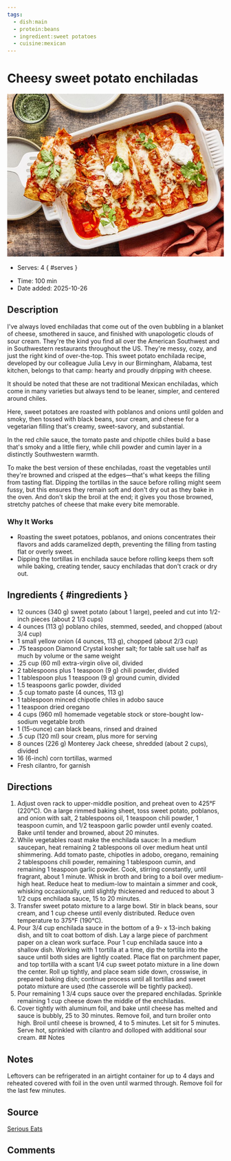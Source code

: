 ```yaml
---
tags:
  - dish:main
  - protein:beans
  - ingredient:sweet potatoes
  - cuisine:mexican
---
```

<!-- Tags can have colon, but no space around it -->

# Cheesy sweet potato enchiladas

![Recipe picture](../images/20251016-SEA-20250922-SEA-SweetPotatoEnchiladas-MorganHuntWard-01-0a493acf357348fba7b835633bc75171.jpg)

<!-- Serves has to be a single number, no dashes, but text is allowed after the
number (e.g., 24 cookies) -->
- Serves: 4
{ #serves }
<!-- Time is not parsed, so anything can be input here, and additional
values can be added (e.g., "active time", "cooking time", etc) -->
- Time: 100 min
- Date added: 2025-10-26

## Description
I've always loved enchiladas that come out of the oven bubbling in a blanket of cheese, smothered in sauce, and finished with unapologetic clouds of sour cream. They're the kind you find all over the American Southwest and in Southwestern restaurants throughout the US. They're messy, cozy, and just the right kind of over-the-top. This sweet potato enchilada recipe, developed by our colleague Julia Levy in our Birmingham, Alabama, test kitchen, belongs to that camp: hearty and proudly dripping with cheese.

It should be noted that these are not traditional Mexican enchiladas, which come in many varieties but always tend to be leaner, simpler, and centered around chiles.

Here, sweet potatoes are roasted with poblanos and onions until golden and smoky, then tossed with black beans, sour cream, and cheese for a vegetarian filling that's creamy, sweet-savory, and substantial. 

In the red chile sauce, the tomato paste and chipotle chiles build a base that's smoky and a little fiery, while chili powder and cumin layer in a distinctly Southwestern warmth. 

To make the best version of these enchiladas, roast the vegetables until they're browned and crisped at the edges—that's what keeps the filling from tasting flat. Dipping the tortillas in the sauce before rolling might seem fussy, but this ensures they remain soft and don't dry out as they bake in the oven. And don't skip the broil at the end; it gives you those browned, stretchy patches of cheese that make every bite memorable. 
### Why It Works

- Roasting the sweet potatoes, poblanos, and onions concentrates their flavors and adds caramelized depth, preventing the filling from tasting flat or overly sweet.
- Dipping the tortillas in enchilada sauce before rolling keeps them soft while baking, creating tender, saucy enchiladas that don't crack or dry out.

## Ingredients { #ingredients }

<!-- Decimals are allowed, fractions are not. For ranges, use only a single dash
and no spaces between the numbers. -->

- 12 ounces (340 g) sweet potato (about 1 large), peeled and cut into 1/2-inch pieces (about 2 1/3 cups)
- 4 ounces (113 g) poblano chiles, stemmed, seeded, and chopped (about 3/4 cup)
- 1 small yellow onion (4 ounces, 113 g), chopped (about 2/3 cup)
- .75 teaspoon Diamond Crystal kosher salt; for table salt use half as much by volume or the same weight
- .25 cup (60 ml) extra-virgin olive oil, divided
- 2 tablespoons plus 1 teaspoon (9 g) chili powder, divided
- 1 tablespoon plus 1 teaspoon (9 g) ground cumin, divided
- 1.5 teaspoons garlic powder, divided
- .5 cup tomato paste (4 ounces, 113 g)
- 1 tablespoon minced chipotle chiles in adobo sauce 
- 1 teaspoon dried oregano
- 4 cups (960 ml) homemade vegetable stock or store-bought low-sodium vegetable broth
- 1 (15-ounce) can black beans, rinsed and drained
- .5 cup (120 ml) sour cream, plus more for serving
- 8 ounces (226 g) Monterey Jack cheese, shredded (about 2 cups), divided
- 16 (6-inch) corn tortillas, warmed
- Fresh cilantro, for garnish


## Directions

<!-- If you have a direction that refers to a number of some ingredient, wrap
the number in asterisks and add `{.ingredient-num}` afterwards. For example,
write `Add 2 Tbsp oil to pan` as `Add *2*{.ingredient-num} to pan`. This allows
us to properly change the number when changing the serves value. -->

1. Adjust oven rack to upper-middle position, and preheat oven to 425°F (220°C). On a large rimmed baking sheet, toss sweet potato, poblanos, and onion with salt, 2 tablespoons oil, 1 teaspoon chili powder, 1 teaspoon cumin, and 1/2 teaspoon garlic powder until evenly coated. Bake until tender and browned, about 20 minutes.
2. While vegetables roast make the enchilada sauce: In a medium saucepan, heat remaining 2 tablespoons oil over medium heat until shimmering. Add tomato paste, chipotles in adobo, oregano, remaining 2 tablespoons chili powder, remaining 1 tablespoon cumin, and remaining 1 teaspoon garlic powder. Cook, stirring constantly, until fragrant, about 1 minute. Whisk in broth and bring to a boil over medium-high heat. Reduce heat to medium-low to maintain a simmer and cook, whisking occasionally, until slightly thickened and reduced to about 3 1/2 cups enchilada sauce, 15 to 20 minutes.
3. Transfer sweet potato mixture to a large bowl. Stir in black beans, sour cream, and 1 cup cheese until evenly distributed. Reduce oven temperature to 375°F (190°C). 
4. Pour 3/4 cup enchilada sauce in the bottom of a 9- x 13-inch baking dish, and tilt to coat bottom of dish. Lay a large piece of parchment paper on a clean work surface. Pour 1 cup enchilada sauce into a shallow dish. Working with 1 tortilla at a time, dip the tortilla into the sauce until both sides are lightly coated. Place flat on parchment paper, and top tortilla with a scant 1/4 cup sweet potato mixture in a line down the center. Roll up tightly, and place seam side down, crosswise, in prepared baking dish; continue process until all tortillas and sweet potato mixture are used (the casserole will be tightly packed).
5. Pour remaining 1 3/4 cups sauce over the prepared enchiladas. Sprinkle remaining 1 cup cheese down the middle of the enchiladas.
6. Cover tightly with aluminum foil, and bake until cheese has melted and sauce is bubbly, 25 to 30 minutes. Remove foil, and turn broiler onto high. Broil until cheese is browned, 4 to 5 minutes. Let sit for 5 minutes. Serve hot, sprinkled with cilantro and dolloped with additional sour cream. ## Notes

## Notes
 Leftovers can be refrigerated in an airtight container for up to 4 days and reheated covered with foil in the oven until warmed through. Remove foil for the last few minutes.
## Source

[Serious Eats](https://www.seriouseats.com/sweet-potato-enchiladas-11831295)

## Comments
